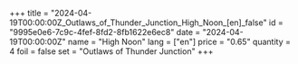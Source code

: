 +++
title = "2024-04-19T00:00:00Z_Outlaws_of_Thunder_Junction_High_Noon_[en]_false"
id = "9995e0e6-7c9c-4fef-8fd2-8fb1622e6ec8"
date = "2024-04-19T00:00:00Z"
name = "High Noon"
lang = ["en"]
price = "0.65"
quantity = 4
foil = false
set = "Outlaws of Thunder Junction"
+++
